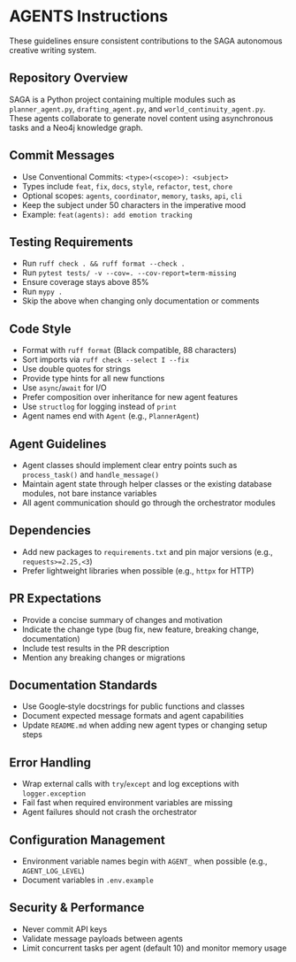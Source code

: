 # AGENTS Instructions

These guidelines ensure consistent contributions to the SAGA autonomous creative writing system.

## Repository Overview
SAGA is a Python project containing multiple modules such as `planner_agent.py`, `drafting_agent.py`, and `world_continuity_agent.py`. These agents collaborate to generate novel content using asynchronous tasks and a Neo4j knowledge graph.

## Commit Messages
- Use Conventional Commits: `<type>(<scope>): <subject>`
- Types include `feat`, `fix`, `docs`, `style`, `refactor`, `test`, `chore`
- Optional scopes: `agents`, `coordinator`, `memory`, `tasks`, `api`, `cli`
- Keep the subject under 50 characters in the imperative mood
- Example: `feat(agents): add emotion tracking`

## Testing Requirements
- Run `ruff check . && ruff format --check .`
- Run `pytest tests/ -v --cov=. --cov-report=term-missing`
- Ensure coverage stays above 85%
- Run `mypy .`
- Skip the above when changing only documentation or comments

## Code Style
- Format with `ruff format` (Black compatible, 88 characters)
- Sort imports via `ruff check --select I --fix`
- Use double quotes for strings
- Provide type hints for all new functions
- Use `async`/`await` for I/O
- Prefer composition over inheritance for new agent features
- Use `structlog` for logging instead of `print`
- Agent names end with `Agent` (e.g., `PlannerAgent`)

## Agent Guidelines
- Agent classes should implement clear entry points such as `process_task()` and `handle_message()`
- Maintain agent state through helper classes or the existing database modules, not bare instance variables
- All agent communication should go through the orchestrator modules

## Dependencies
- Add new packages to `requirements.txt` and pin major versions (e.g., `requests>=2.25,<3`)
- Prefer lightweight libraries when possible (e.g., `httpx` for HTTP)

## PR Expectations
- Provide a concise summary of changes and motivation
- Indicate the change type (bug fix, new feature, breaking change, documentation)
- Include test results in the PR description
- Mention any breaking changes or migrations

## Documentation Standards
- Use Google‑style docstrings for public functions and classes
- Document expected message formats and agent capabilities
- Update `README.md` when adding new agent types or changing setup steps

## Error Handling
- Wrap external calls with `try`/`except` and log exceptions with `logger.exception`
- Fail fast when required environment variables are missing
- Agent failures should not crash the orchestrator

## Configuration Management
- Environment variable names begin with `AGENT_` when possible (e.g., `AGENT_LOG_LEVEL`)
- Document variables in `.env.example`

## Security & Performance
- Never commit API keys
- Validate message payloads between agents
- Limit concurrent tasks per agent (default 10) and monitor memory usage

